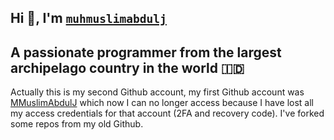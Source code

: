 ## Hi 👋, I'm [`muhmuslimabdulj`](https://github.com/muhmuslimabdulj)
## A passionate programmer from the largest archipelago country in the world 🇮🇩

Actually this is my second Github account, my first Github account was [MMuslimAbdulJ](https://github.com/MMuslimAbdulJ) which now I can no longer access because I have lost all my access credentials for that account (2FA and recovery code). I've forked some repos from my old Github.
